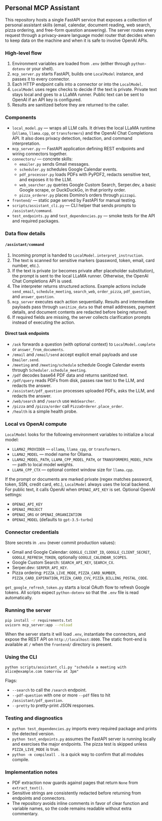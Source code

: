## Personal MCP Assistant

This repository hosts a single FastAPI service that exposes a collection of personal assistant skills (email, calendar, document reading, web search, pizza ordering, and free-form question answering). The server routes every request through a privacy-aware language model router that decides when to keep data on the machine and when it is safe to involve OpenAI APIs.

### High-level flow

1. Environment variables are loaded from `.env` (either through `python-dotenv` or your shell).
2. `mcp_server.py` starts FastAPI, builds one `LocalModel` instance, and passes it to every connector.
3. Each HTTP endpoint calls into a connector or into the `LocalModel`.
4. `LocalModel` uses regex checks to decide if the text is private. Private text stays local and goes to a LLaMA runner. Public text can be sent to OpenAI if an API key is configured.
5. Results are sanitized before they are returned to the caller.

### Components

- `local_model.py` — wraps all LLM calls. It drives the local LLaMA runtime (`ollama`, `llama.cpp`, or `transformers`) and the OpenAI Chat Completions API. It also does privacy detection, redaction, and command interpretation.
- `mcp_server.py` — FastAPI application defining REST endpoints and wiring connectors together.
- `connectors/` — concrete skills:
  - `emailer.py` sends Gmail messages.
  - `scheduler.py` schedules Google Calendar events.
  - `pdf_processor.py` loads PDFs with PyPDF2, redacts sensitive text, and exposes it to the LLM.
  - `web_searcher.py` queries Google Custom Search, Serper.dev, a basic Google scrape, or DuckDuckGo, in that priority order.
  - `pizza_orderer.py` places Domino’s orders through `pizzapi`.
- `frontend/` — static page served by FastAPI for manual testing.
- `scripts/assistant_cli.py` — CLI helper that sends prompts to `/assistant/command`.
- `test_endpoints.py` and `test_dependencies.py` — smoke tests for the API and required packages.

### Data flow details

#### `/assistant/command`

1. Incoming prompt is handed to `LocalModel.interpret_instruction`.
2. The text is scanned for sensitive markers (password, token, email, card number, etc.).
3. If the text is private (or becomes private after placeholder substitution), the prompt is sent to the local LLaMA runner. Otherwise, the OpenAI Chat Completions API is used.
4. The interpreter returns structured actions. Example actions include `send_email`, `schedule_meeting`, `search_web`, `order_pizza`, `pdf_question`, and `answer_question`.
5. `mcp_server` executes each action sequentially. Results and intermediate payloads pass through `sanitize_data` so that email addresses, payment details, and document contents are redacted before being returned.
6. If required fields are missing, the server collects clarification prompts instead of executing the action.

#### Direct task endpoints

- `/ask` forwards a question (with optional context) to `LocalModel.complete` or `answer_from_documents`.
- `/email` and `/email/send` accept explicit email payloads and use `Emailer.send`.
- `/meeting` and `/meeting/schedule` schedule Google Calendar events through `Scheduler.schedule_meeting`.
- `/pdf` decodes base64 PDF data and returns sanitized text.
- `/pdf/query` reads PDFs from disk, passes raw text to the LLM, and redacts the answer.
- `/assistant/pdf_question` processes uploaded PDFs, asks the LLM, and redacts the answer.
- `/web/search` and `/search` use `WebSearcher`.
- `/pizza` and `/pizza/order` call `PizzaOrderer.place_order`.
- `/health` is a simple health probe.

### Local vs OpenAI compute

`LocalModel` looks for the following environment variables to initialize a local model:

- `LLAMA2_PROVIDER` — `ollama`, `llama_cpp`, or `transformers`.
- `LLAMA2_MODEL` — model name for Ollama.
- `LLAMA2_MODEL_PATH`, `LLAMA_CPP_MODEL_PATH`, or `TRANSFORMERS_MODEL_PATH` — path to local model weights.
- `LLAMA_CPP_CTX` — optional context window size for `llama.cpp`.

If the prompt or documents are marked private (regex matches password, token, SSN, credit card, etc.), `LocalModel` always uses the local backend. For public text, it calls OpenAI when `OPENAI_API_KEY` is set. Optional OpenAI settings:

- `OPENAI_API_KEY`
- `OPENAI_PROJECT`
- `OPENAI_ORG` or `OPENAI_ORGANIZATION`
- `OPENAI_MODEL` (defaults to `gpt-3.5-turbo`)

### Connector credentials

Store secrets in `.env` (never commit production values):

- Gmail and Google Calendar: `GOOGLE_CLIENT_ID`, `GOOGLE_CLIENT_SECRET`, `GOOGLE_REFRESH_TOKEN`, optionally `GOOGLE_CALENDAR_SCOPES`.
- Google Custom Search: `SEARCH_API_KEY`, `SEARCH_CX`.
- Serper.dev: `SERPER_API_KEY`.
- Pizza ordering: `PIZZA_LIVE_MODE`, `PIZZA_CARD_NUMBER`, `PIZZA_CARD_EXPIRATION`, `PIZZA_CARD_CVV`, `PIZZA_BILLING_POSTAL_CODE`.

`get_google_refresh_token.py` starts a local OAuth flow to refresh Google tokens. All scripts expect `python-dotenv` so that the `.env` file is read automatically.

### Running the server

```bash
pip install -r requirements.txt
uvicorn mcp_server:app --reload
```

When the server starts it will load `.env`, instantiate the connectors, and expose the REST API on `http://localhost:8000`. The static front-end is available at `/` when the `frontend/` directory is present.

### Using the CLI

```
python scripts/assistant_cli.py "schedule a meeting with alice@example.com tomorrow at 3pm"
```

Flags:

- `--search` to call the `/search` endpoint.
- `--pdf-question` with one or more `--pdf` files to hit `/assistant/pdf_question`.
- `--pretty` to pretty-print JSON responses.

### Testing and diagnostics

- `python test_dependencies.py` imports every required package and prints the detected version.
- `python test_endpoints.py` assumes the FastAPI server is running locally and exercises the major endpoints. The pizza test is skipped unless `PIZZA_LIVE_MODE` is true.
- `python -m compileall .` is a quick way to confirm that all modules compile.

### Implementation notes

- PDF extraction now guards against pages that return `None` from `extract_text()`.
- Sensitive strings are consistently redacted before returning from endpoints and connectors.
- The repository avoids inline comments in favor of clear function and variable names, so the code remains readable without extra commentary.

